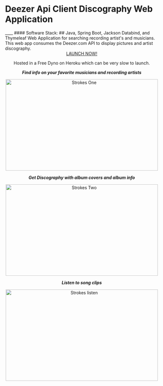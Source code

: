 

<h1><strong>Deezer Api Client Discography Web Application</strong></h1>
____
#### Software Stack:
## Java, Spring Boot, Jackson Databind, and Thymeleaf Web Application for searching recording artist's and musicians. This web app consumes the Deezer.com API to display pictures and artist discography. 

<div align="center">
  <a href="https://powerful-hollows-10387.herokuapp.com/">LAUNCH NOW!</a>
  <p>Hosted in a Free Dyno on Heroku which can be very slow to launch.</p>

  <strong><p><em>Find info on your favorite musicians and recording artists</em></p></strong>
<img src="https://github.com/HarryDulaney/deezer-web-app/blob/master/img/one.png" height="300" width="500" alt="Strokes One"/><br>

<strong><p><em>Get Discography with album covers and album info</em></p></strong>
<img src="https://github.com/HarryDulaney/deezer-web-app/blob/master/img/two.png" height="300" width="500" alt="Strokes Two"/>
<strong><p><em>Listen to song clips</em></p></strong>
<img src="https://github.com/HarryDulaney/deezer-web-app/blob/master/img/listenTotunes.png" height="300" width="500" alt="Strokes listen"/>
</div>
